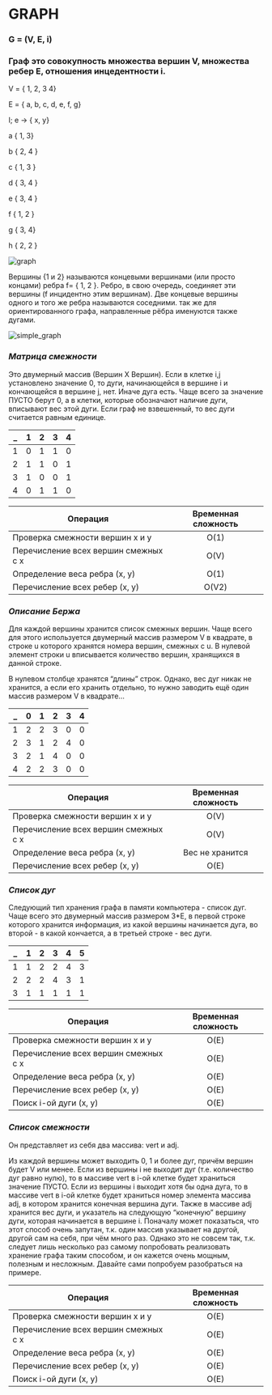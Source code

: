 # GRAPH

### G = (V, E, i)

### Граф это совокупность множества вершин V, множества ребер E, отношения инцедентности i.

V = { 1, 2, 3 4}

E = { a, b, c, d, e, f, g}

I; e -> { x, y}

a { 1, 3}

b { 2, 4 }

c { 1, 3 }

d { 3, 4 }

e { 3, 4 }

f { 1, 2 }

g { 3, 4}

h { 2, 2 }


![graph](../assets/graph.png?raw=true)


Вершины {1 и 2} называются концевыми вершинами (или просто концами) ребра f= { 1, 2 }. Ребро, в свою очередь, соединяет эти вершины (f инцидентно этим вершинам). 
Две концевые вершины одного и того же ребра называются соседними.
так же для ориентированного графа, направленные рёбра именуются также дугами.

![simple_graph](../assets/simple_graph.png?raw=true)

### **_Матрица смежности_**

 Это двумерный массив (Вершин X Вершин). Если в клетке i,j установлено значение 0, то дуги, начинающейся в вершине i и кончающейся в вершине j, нет. Иначе дуга есть. Чаще всего за значение ПУСТО берут 0, а в клетки, которые обозначают наличие дуги, вписывают вес этой дуги. Если граф не взвешенный, то вес дуги считается равным единице.

| _ | 1 | 2 | 3 | 4 |
| ------------- | ------------- | ------------- | ------------- | :-------------: |
| 1 | 0 | 1 | 1 | 0 |
| 2 | 1 | 1 | 0 | 1 |
| 3 | 1 | 0 | 0 | 1 |
| 4 | 0 | 1 | 1 | 0 |

| Операция | Временная сложность |
| ------------- |:-------------:|
| Проверка смежности вершин x и y | О(1) |
| Перечисление всех вершин смежных с x	| О(V)      |
| Определение веса ребра (x, y) | О(1) |
| Перечисление всех ребер (x, y) | О(V2) |


### **_Описание Бержа_**

Для каждой вершины хранится список смежных вершин. Чаще всего для этого используется двумерный массив размером V в квадрате, в строке u которого хранятся номера вершин, смежных с u. В нулевой элемент строки u вписывается количество вершин, хранящихся в данной строке.

В нулевом столбце хранятся “длины” строк. Однако, вес дуг никак не хранится, а если его хранить отдельно, то нужно заводить ещё один массив размером V в квадрате…

| _ | 0 | 1 | 2 | 3 | 4 |
| ------------- | ------------- | ------------- | ------------- | ------------- | :-------------: |
| 1 | 2 | 2 | 3 | 0 | 0 |
| 2 | 3 | 1 | 2 | 4 | 0 |
| 3 | 2 | 1 | 4 | 0 | 0 |
| 4 | 2 | 2 | 3 | 0 | 0 |

| Операция | Временная сложность |
| ------------- |:-------------:|
| Проверка смежности вершин x и y | О(V) |
| Перечисление всех вершин смежных с x	| О(V)      |
| Определение веса ребра (x, y) | Вес не хранится |
| Перечисление всех ребер (x, y) | О(Е) |


### **_Список дуг_**

Следующий тип хранения графа в памяти компьютера - список дуг. Чаще всего это двумерный массив размером 3*E, в первой строке которого хранится информация, из какой вершины начинается дуга, во второй - в какой кончается, а в третьей строке - вес дуги.

| _ | 1 | 2 | 3 | 4 | 5 |
| ------------- | ------------- | ------------- | ------------- | ------------- | :-------------: |
| 1 | 1 | 2 | 2 | 4 | 3 |
| 2 | 2 | 2 | 4 | 3 | 1 |
| 3 | 1 | 1 | 1 | 1 | 1 |

| Операция | Временная сложность |
| ------------- |:-------------:|
| Проверка смежности вершин x и y | О(E) |
| Перечисление всех вершин смежных с x	| О(E)      |
| Определение веса ребра (x, y) | O(E) |
| Перечисление всех ребер (x, y) | O(E) |
| Поиск i-ой дуги (x, y) | O(E) |


### **_Список смежности_**

Он представляет из себя два массива: vert и adj.

Из каждой вершины может выходить 0, 1 и более дуг, причём вершин будет V или менее. Если из вершины i не выходит дуг (т.е. количество дуг равно нулю), то в массиве vert в i-ой клетке будет храниться значение ПУСТО. Если из вершины i выходит хотя бы одна дуга, то в массиве vert в i-ой клетке будет храниться номер элемента массива adj, в котором хранится конечная вершина дуги. Также в массиве adj хранится вес дуги, и указатель на следующую “конечную” вершину дуги, которая начинается в вершине i. Поначалу может показаться, что этот способ очень запутан, т.к. один массив указывает на другой, другой сам на себя, при чём много раз. Однако это не совсем так, т.к. следует лишь несколько раз самому попробовать реализовать хранение графа таким способом, и он кажется очень мощным, полезным и несложным. Давайте сами попробуем разобраться на примере.

| Операция | Временная сложность |
| ------------- |:-------------:|
| Проверка смежности вершин x и y | О(E) |
| Перечисление всех вершин смежных с x	| О(E)      |
| Определение веса ребра (x, y) | O(E) |
| Перечисление всех ребер (x, y) | O(E) |
| Поиск i-ой дуги (x, y) | O(E) |
